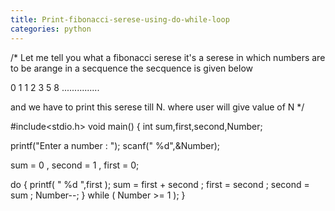 ```yaml
---
title: Print-fibonacci-serese-using-do-while-loop
categories: python
---
```


/*
Let me tell you what a fibonacci serese it's a serese in which numbers are to be arange in a secquence the secquence is given below

0 1 1 2 3 5 8 ...............

and we have to print this serese till N.
where user will give value of N
*/

#include&lt;stdio.h&gt;
void main()
{
int sum,first,second,Number;

printf("Enter a number : ");
scanf(" %d",&amp;Number);

sum = 0 , second = 1 , first = 0;

do
{
printf( " %d ",first );
sum = first + second ;
first = second ;
second = sum ;
Number--;
}
while ( Number &gt;= 1 );
}